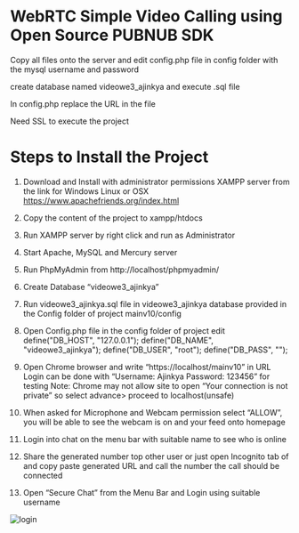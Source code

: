 WebRTC Simple Video Calling using Open Source PUBNUB SDK
===========================================================

Copy all files onto the server and edit config.php file in config folder with the mysql username and password

create database named videowe3_ajinkya and execute .sql file

In config.php replace the URL in the file 

Need SSL to execute the project

Steps to Install the Project
========================

1)	Download and Install with administrator permissions XAMPP server from the link for Windows Linux or OSX https://www.apachefriends.org/index.html

2)	Copy the content of the project to xampp/htdocs

3)	Run XAMPP server by right click and run as Administrator

4)	Start Apache, MySQL and Mercury server

5)	Run PhpMyAdmin from http://localhost/phpmyadmin/

6)	Create Database “videowe3_ajinkya”

7)	Run videowe3_ajinkya.sql file in videowe3_ajinkya database provided in the Config folder of project mainv10/config

8)	Open Config.php file in the config folder of project edit
define("DB_HOST", "127.0.0.1");
define("DB_NAME", "videowe3_ajinkya");
define("DB_USER", "root");
define("DB_PASS", "");

9)	Open Chrome browser and write “https://localhost/mainv10” in URL
Login can be done with “Username: Ajinkya Password: 123456” for testing
Note: Chrome may not allow site to open “Your connection is not private” so select advance> proceed to localhost(unsafe) 

10)	When asked for Microphone and Webcam permission select “ALLOW”, you will be able to see the webcam is on and your feed onto homepage

11)	Login into chat on the menu bar with suitable name to see who is online

12)	Share the generated number top other user or just open Incognito tab of  and copy paste generated URL and call the number the call should be connected

13)	Open “Secure Chat” from the Menu Bar and Login using suitable username

![login](https://www.dropbox.com/s/uqusnbstbwd9ovz/LoginPage.png?dl=0)
